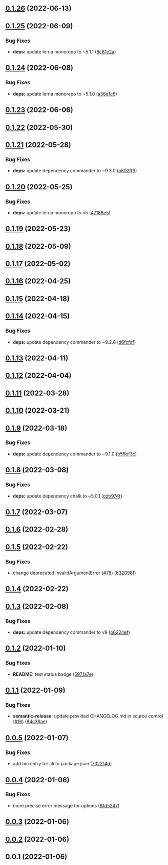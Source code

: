 ## [0.1.26](https://github.com/donmahallem/lerna-fixer/compare/v0.1.25...v0.1.26) (2022-06-13)

## [0.1.25](https://github.com/donmahallem/lerna-fixer/compare/v0.1.24...v0.1.25) (2022-06-09)


### Bug Fixes

* **deps:** update lerna monorepo to ~5.1.1 ([8c81c2a](https://github.com/donmahallem/lerna-fixer/commit/8c81c2af7987ea4fab93597c95760373270932c4))

## [0.1.24](https://github.com/donmahallem/lerna-fixer/compare/v0.1.23...v0.1.24) (2022-06-08)


### Bug Fixes

* **deps:** update lerna monorepo to ~5.1.0 ([a36e1c6](https://github.com/donmahallem/lerna-fixer/commit/a36e1c69f72da37778fdcd502f03c8e19f4ad0e0))

## [0.1.23](https://github.com/donmahallem/lerna-fixer/compare/v0.1.22...v0.1.23) (2022-06-06)

## [0.1.22](https://github.com/donmahallem/lerna-fixer/compare/v0.1.21...v0.1.22) (2022-05-30)

## [0.1.21](https://github.com/donmahallem/lerna-fixer/compare/v0.1.20...v0.1.21) (2022-05-28)


### Bug Fixes

* **deps:** update dependency commander to ~9.3.0 ([a802ff9](https://github.com/donmahallem/lerna-fixer/commit/a802ff9a52cc743c495ab0cfbc4ffbe0166f4342))

## [0.1.20](https://github.com/donmahallem/lerna-fixer/compare/v0.1.19...v0.1.20) (2022-05-25)


### Bug Fixes

* **deps:** update lerna monorepo to v5 ([47188e5](https://github.com/donmahallem/lerna-fixer/commit/47188e5053fbaf982def1c48b0b7c92c175d3838))

## [0.1.19](https://github.com/donmahallem/lerna-fixer/compare/v0.1.18...v0.1.19) (2022-05-23)

## [0.1.18](https://github.com/donmahallem/lerna-fixer/compare/v0.1.17...v0.1.18) (2022-05-09)

## [0.1.17](https://github.com/donmahallem/lerna-fixer/compare/v0.1.16...v0.1.17) (2022-05-02)

## [0.1.16](https://github.com/donmahallem/lerna-fixer/compare/v0.1.15...v0.1.16) (2022-04-25)

## [0.1.15](https://github.com/donmahallem/lerna-fixer/compare/v0.1.14...v0.1.15) (2022-04-18)

## [0.1.14](https://github.com/donmahallem/lerna-fixer/compare/v0.1.13...v0.1.14) (2022-04-15)


### Bug Fixes

* **deps:** update dependency commander to ~9.2.0 ([d6fcfdf](https://github.com/donmahallem/lerna-fixer/commit/d6fcfdf62252a4a951fabcd7f42eed3d70521c00))

## [0.1.13](https://github.com/donmahallem/lerna-fixer/compare/v0.1.12...v0.1.13) (2022-04-11)

## [0.1.12](https://github.com/donmahallem/lerna-fixer/compare/v0.1.11...v0.1.12) (2022-04-04)

## [0.1.11](https://github.com/donmahallem/lerna-fixer/compare/v0.1.10...v0.1.11) (2022-03-28)

## [0.1.10](https://github.com/donmahallem/lerna-fixer/compare/v0.1.9...v0.1.10) (2022-03-21)

## [0.1.9](https://github.com/donmahallem/lerna-fixer/compare/v0.1.8...v0.1.9) (2022-03-18)


### Bug Fixes

* **deps:** update dependency commander to ~9.1.0 ([b55bf3c](https://github.com/donmahallem/lerna-fixer/commit/b55bf3c838393f32921d2bad87d3853ad6262656))

## [0.1.8](https://github.com/donmahallem/lerna-fixer/compare/v0.1.7...v0.1.8) (2022-03-08)


### Bug Fixes

* **deps:** update dependency chalk to ~5.0.1 ([cdb974f](https://github.com/donmahallem/lerna-fixer/commit/cdb974febea688bf93735510db0342ac4014519b))

## [0.1.7](https://github.com/donmahallem/lerna-fixer/compare/v0.1.6...v0.1.7) (2022-03-07)

## [0.1.6](https://github.com/donmahallem/lerna-fixer/compare/v0.1.5...v0.1.6) (2022-02-28)

## [0.1.5](https://github.com/donmahallem/lerna-fixer/compare/v0.1.4...v0.1.5) (2022-02-22)


### Bug Fixes

* change deprecated InvalidArgumentError ([#78](https://github.com/donmahallem/lerna-fixer/issues/78)) ([632098f](https://github.com/donmahallem/lerna-fixer/commit/632098fae300b7a5402045c251c7e70fab58e4b0))

## [0.1.4](https://github.com/donmahallem/lerna-fixer/compare/v0.1.3...v0.1.4) (2022-02-22)

## [0.1.3](https://github.com/donmahallem/lerna-fixer/compare/v0.1.2...v0.1.3) (2022-02-08)


### Bug Fixes

* **deps:** update dependency commander to v9 ([b6224ef](https://github.com/donmahallem/lerna-fixer/commit/b6224ef73c57b28fc96555d0147f8fe8ef52323c))

## [0.1.2](https://github.com/donmahallem/lerna-fixer/compare/v0.1.1...v0.1.2) (2022-01-10)


### Bug Fixes

* **README:** test status badge ([5971a7e](https://github.com/donmahallem/lerna-fixer/commit/5971a7edf0b02e69ce2928f9ab7476d70c125e15))

## [0.1.1](https://github.com/donmahallem/lerna-fixer/compare/v0.1.0...v0.1.1) (2022-01-09)


### Bug Fixes

* **semantic-release:** update provided CHANGELOG.md in source control ([#16](https://github.com/donmahallem/lerna-fixer/issues/16)) ([84c39ae](https://github.com/donmahallem/lerna-fixer/commit/84c39ae0429b054b99eeeb4fd08d48a39584349a))

## [0.0.5](https://github.com/donmahallem/lerna-fixer/compare/v0.0.4...v0.0.5) (2022-01-07)


### Bug Fixes

* add bin entry for cli to package.json ([732214d](https://github.com/donmahallem/lerna-fixer/commit/732214d82210e43cb023d2c546b2ed6e0fc24f24))



## [0.0.4](https://github.com/donmahallem/lerna-fixer/compare/v0.0.3...v0.0.4) (2022-01-06)


### Bug Fixes

* more precise error message for options ([81d5247](https://github.com/donmahallem/lerna-fixer/commit/81d5247601c815230cb581342f17aef459d4ce7e))



## [0.0.3](https://github.com/donmahallem/lerna-fixer/compare/v0.0.2...v0.0.3) (2022-01-06)



## [0.0.2](https://github.com/donmahallem/lerna-fixer/compare/v0.0.1...v0.0.2) (2022-01-06)



## 0.0.1 (2022-01-06)
